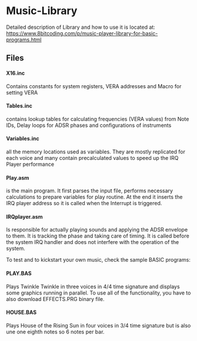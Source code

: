 # Music-Library

Detailed description of Library and how to use it is located at:
https://www.8bitcoding.com/p/music-player-library-for-basic-programs.html


## Files
#### X16.inc
Contains constants for system registers, VERA addresses and Macro for setting VERA

#### Tables.inc
contains lookup tables for calculating frequencies (VERA values) from Note IDs, Delay loops for ADSR phases and configurations of instruments

#### Variables.inc
all the memory locations used as variables. They are mostly replicated for each voice and many contain precalculated values to speed up the IRQ Player performance

#### Play.asm
is the main program. It first parses the input file, performs necessary calculations to prepare variables for play routine. At the end it inserts the IRQ player address so it is called when the Interrupt is triggered.

#### IRQplayer.asm
Is responsible for actually playing sounds and applying the ADSR envelope to them. It is tracking the phase and taking care of timing. It is called before the system IRQ handler and does not interfere with the operation of the system.

To test and to kickstart your own music, check the sample BASIC programs:

#### PLAY.BAS
Plays Twinkle Twinkle in three voices in 4/4 time signature and displays some graphics running in parallel. To use all of the functionality, you have to also download EFFECTS.PRG binary file.

#### HOUSE.BAS
Plays House of the Rising Sun in four voices in 3/4 time signature but is also une one eighth notes so 6 notes per bar.
